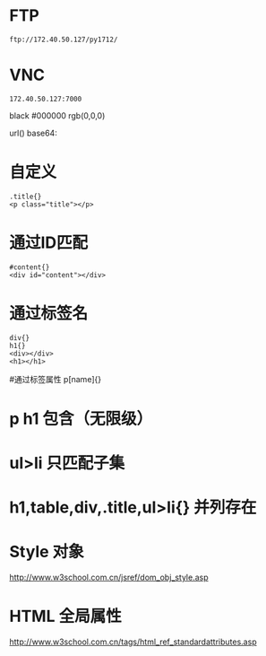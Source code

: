 # FTP
	ftp://172.40.50.127/py1712/

# VNC

	172.40.50.127:7000






black  #000000  rgb(0,0,0)


url()
base64:



# 自定义
	.title{}
	<p class="title"></p>
# 通过ID匹配
	#content{}
	<div id="content"></div>
# 通过标签名
	div{}
	h1{}
	<div></div>
	<h1></h1>
#通过标签属性
	p[name]{}
	<p name=""></p>

# p h1 包含（无限级）
# ul>li 只匹配子集
# h1,table,div,.title,ul>li{}   并列存在


# Style 对象
http://www.w3school.com.cn/jsref/dom_obj_style.asp
# HTML 全局属性
http://www.w3school.com.cn/tags/html_ref_standardattributes.asp

















